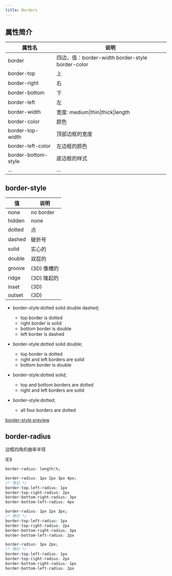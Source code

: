 ```yaml
---
title: Borders
---
```


## 属性简介

| 属性名 | 说明 |
|------|----|
|border | 四边，值：border-width border-style border-color|
|border-top | 上 |
|border-right | 右 |
|border-bottom | 下 |
|border-left | 左 |
|border-width | 宽度: medium\|thin\|thick\|length|
|border-color | 颜色 |
|border-top-width | 顶部边框的宽度 |
|border-left-color | 左边框的颜色 |
|border-bottom-style | 底边框的样式 |
|...|...|

## border-style

| 值      | 说明     |
|--------|---------|
|none    |no border  |
|hidden  |none       |
|dotted  | 点         |
|dashed  | 破折号     |
|solid   | 实心的     |
|double  | 双层的     |
|groove  |(3D) 像槽的 |
|ridge   |(3D) 隆起的 |
|inset   |(3D)       |
|outset  |(3D)       |

* border-style:dotted solid double dashed;
    * top border is dotted
    * right border is solid
    * bottom border is double
    * left border is dashed

* border-style:dotted solid double;
    * top border is dotted
    * right and left borders are solid
    * bottom border is double

* border-style:dotted solid;
    * top and bottom borders are dotted
    * right and left borders are solid

* border-style:dotted;
    * all four borders are dotted

[border-style preview](http://www.w3schools.com/cssref/playit.asp?filename=playcss_border-style&preval=none)

## border-radius

边框四角的曲率半径

IE9

```css
border-radius: length|%;
```

```css
border-radius: 1px 2px 3px 4px;
/* 等价 */
border-top-left-radius: 1px
border-top-right-radius: 2px
border-bottom-right-radius: 3px
border-bottom-left-radius: 4px
```

```css
border-radius: 1px 2px 3px;
/* 等价 */
border-top-left-radius: 1px
border-top-right-radius: 2px
border-bottom-right-radius: 3px
border-bottom-left-radius: 2px
```

```css
border-radius: 1px 2px;
/* 等价 */
border-top-left-radius: 1px
border-top-right-radius: 2px
border-bottom-right-radius: 1px
border-bottom-left-radius: 2px
```
